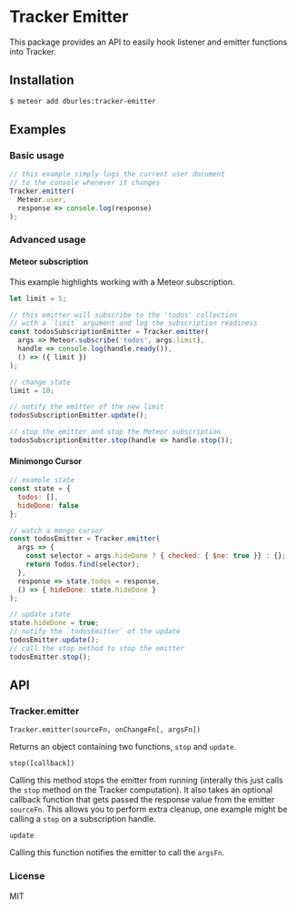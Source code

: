 # Tracker Emitter

This package provides an API to easily hook listener and emitter functions into Tracker.

## Installation

```sh
$ meteor add dburles:tracker-emitter
```

## Examples

### Basic usage

```js
// this example simply logs the current user document
// to the console whenever it changes
Tracker.emitter(
  Meteor.user,
  response => console.log(response)
);
```

### Advanced usage

#### Meteor subscription

This example highlights working with a Meteor subscription.

```js
let limit = 5;

// this emitter will subscribe to the 'todos' collection
// with a `limit` argument and log the subscription readiness
const todosSubscriptionEmitter = Tracker.emitter(
  args => Meteor.subscribe('todos', args.limit),
  handle => console.log(handle.ready()),
  () => ({ limit })
);

// change state
limit = 10;

// notify the emitter of the new limit
todosSubscriptionEmitter.update();

// stop the emitter and stop the Meteor subscription
todosSubscriptionEmitter.stop(handle => handle.stop());
```

#### Minimongo Cursor

```js
// example state
const state = {
  todos: [],
  hideDone: false
};

// watch a mongo cursor
const todosEmitter = Tracker.emitter(
  args => {
    const selector = args.hideDone ? { checked: { $ne: true }} : {};
    return Todos.find(selector);
  },
  response => state.todos = response,
  () => { hideDone: state.hideDone }
);

// update state
state.hideDone = true;
// notify the `todosEmitter` of the update
todosEmitter.update();
// call the stop method to stop the emitter
todosEmitter.stop();
```

## API

### Tracker.emitter

```
Tracker.emitter(sourceFn, onChangeFn[, argsFn])
```

Returns an object containing two functions, `stop` and `update`.

```
stop([callback])
```

Calling this method stops the emitter from running (interally this just calls the `stop` method on the Tracker computation). It also takes an optional callback function that gets passed the response value from the emitter `sourceFn`. This allows you to perform extra cleanup, one example might be calling a `stop` on a subscription handle.

```
update
```

Calling this function notifies the emitter to call the `argsFn`.


### License

MIT
